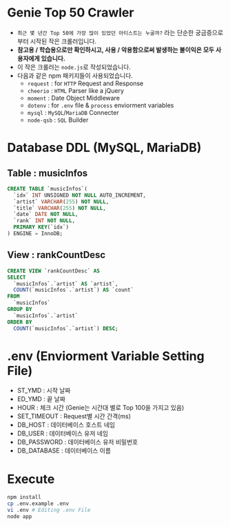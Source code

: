 # Genie Top 50 Crawler
* `최근 몇 년간 Top 50에 가장 많이 있었던 아티스트는 누굴까?` 라는 단순한 궁금증으로 부터 시작된 작은 크롤러입니다.
* **참고용 / 학습용으로만 확인하시고, 사용 / 악용함으로써 발생하는 불이익은 모두 사용자에게 있습니다.**
* 이 작은 크롤러는 `node.js`로 작성되었습니다.
* 다음과 같은 npm 패키지들이 사용되었습니다.
  * `request` : for `HTTP` Request and Response
  * `cheerio` : `HTML` Parser like a jQuery
  * `moment` : Date Object Middleware
  * `dotenv` : for `.env` file & `process` enviorment variables
  * `mysql` : `MySQL`/`MariaDB` Connecter
  * `node-qsb` : `SQL` Builder

# Database DDL (MySQL, MariaDB)
## Table : musicInfos
```sql
CREATE TABLE `musicInfos`(
  `idx` INT UNSIGNED NOT NULL AUTO_INCREMENT,
  `artist` VARCHAR(255) NOT NULL,
  `title` VARCHAR(255) NOT NULL,
  `date` DATE NOT NULL,
  `rank` INT NOT NULL,
  PRIMARY KEY(`idx`)
) ENGINE = InnoDB;
```

## View : rankCountDesc
```sql
CREATE VIEW `rankCountDesc` AS
SELECT
  `musicInfos`.`artist` AS `artist`,
  COUNT(`musicInfos`.`artist`) AS `count`
FROM
  `musicInfos`
GROUP BY
  `musicInfos`.`artist`
ORDER BY
  COUNT(`musicInfos`.`artist`) DESC;
```

# .env (Enviorment Variable Setting File)
* ST_YMD : 시작 날짜
* ED_YMD : 끝 날짜
* HOUR : 체크 시간 (Genie는 시간대 별로 Top 100을 가지고 있음)
* SET_TIMEOUT : Request별 시간 간격(ms)
* DB_HOST : 데이터베이스 호스트 네임
* DB_USER : 데이터베이스 유저 네임
* DB_PASSWORD : 데이터베이스 유저 비밀번호
* DB_DATABASE : 데이터베이스 이름

# Execute
```bash
npm install
cp .env.example .env
vi .env # Editing .env File
node app
```
